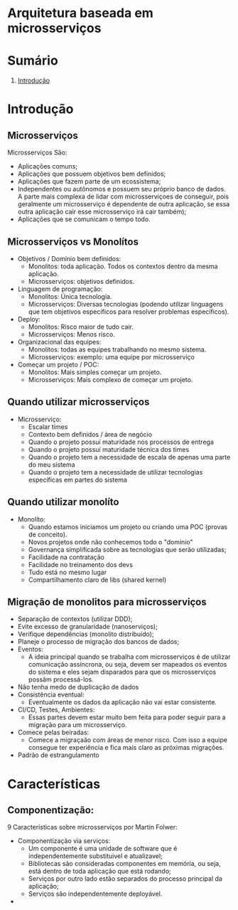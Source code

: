 # Arquitetura baseada em microsserviços

# Sumário
1. [Introdução](#Introdução)

# Introdução
## Microsserviços
Microsserviços São:
- Aplicações comuns;
- Aplicações que possuem objetivos bem definidos;
- Aplicações que fazem parte de um ecossistema;
- Independentes ou autônomos e possuem seu próprio banco de dados. A parte mais complexa de lidar com microsserviçoes de conseguir, pois geralmente um microsserviço é dependente de outra aplicação, se essa outra aplicação cair esse microsserviço irá cair também);
- Aplicações que se comunicam o tempo todo.

## Microsserviços vs Monolítos
- Objetivos / Domínio bem definidos:
  - Monolitos: toda aplicação. Todos os contextos dentro da mesma aplicação.
  - Microsserviços: objetivos definidos.
- Linguagem de programação:
  - Monolitos: Única tecnologia.
  - Microsserviços: Diversas tecnologias (podendo utilizar linguagens que tem objetivos específicos para resolver problemas específicos).
- Deploy:
  - Monolitos: Risco maior de tudo cair.
  - Microsserviços: Menos risco.
- Organizacional das equipes:
  - Monolitos: todas as equipes trabalhando no mesmo sistema.
  - Microsserviços: exemplo: uma equipe por microsserviço
- Começar um projeto / POC:
  - Monolitos: Mais simples começar um projeto.
  - Microsserviços: Mais complexo de começar um projeto.
 
## Quando utilizar microsserviços
- Microsserviço:
  - Escalar times
  - Contexto bem definidos / área de negócio
  - Quando o projeto possuí maturidade nos processos de entrega
  - Quando o projeto possuí maturidade técnica dos times
  - Quando o projeto tem a necessidade de escala de apenas uma parte do meu sistema
  - Quando o projeto tem a necessidade de utilizar tecnologias específicas em partes do sistema
 
## Quando utilizar monolíto
- Monolíto:
  - Quando estamos iniciamos um projeto ou criando uma POC (provas de conceito).
  - Novos projetos onde não conhecemos todo o "domínio"
  - Governança simplificada sobre as tecnologias que serão utilizadas;
  - Facilidade na contratação
  - Facilidade no treinamento dos devs
  - Tudo está no mesmo lugar
  - Compartilhamento claro de libs (shared kernel)
 
## Migração de monolitos para microsserviços
- Separação de contextos (utilizar DDD);
- Evite excesso de granularidade (nanoserviços);
- Verifique dependências (monolito distribuído);
- Planeje o processo de migração dos bancos de dados;
- Eventos:
  - A ideia principal quando se trabalha com microsserviços é de utilizar comunicação assíncrona, ou seja, devem ser mapeados os eventos do sistema e eles sejam disparados para que os microsserviços possãm processá-los.
- Não tenha medo de duplicação de dados
- Consistência eventual:
  - Eventualmente os dados da aplicação não vai estar consistente.
- CI/CD, Testes, Ambientes:
  - Essas partes devem estar muito bem feita para poder seguir para a migração para um microsserviço.
- Comece pelas beiradas:
  - Comece a migraçaão com áreas de menor risco. Com isso a equipe consegue ter experiência e fica mais claro as próximas migrações.
- Padrão de estrangulamento

# Características
## Componentização:
9 Características sobre microsserviços por Martin Folwer:
- Componentização via serviços:
  - Um componente é uma unidade de software que é independentemente substituivel e atualizavel;
  - Bibliotecas são consideradas componentes em memória, ou seja, está dentro de toda aplicação que está rodando;
  - Serviços por outro lado estão separados do processo principal da aplicação;
  - Serviços são independentemente deployável.
- 
